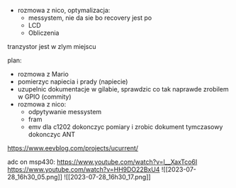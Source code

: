 - rozmowa z nico, optymalizacja:
	- messystem, nie da sie  bo recovery jest po 
	- LCD
	- Obliczenia

tranzystor jest w zlym miejscu

plan:
- rozmowa z Mario
- pomierzyc napiecia i prady (napiecie)
- uzupelnic dokumentacje w gilabie, sprawdzic co tak naprawde zrobilem w GPIO (commity)
- rozmowa z nico:
	- odpytywanie messystem
	- fram
	- emv dla c1202
dokonczyc pomiary i zrobic dokument tymczasowy
dokonczyc ANT

https://www.eevblog.com/projects/ucurrent/


adc on msp430:
https://www.youtube.com/watch?v=l__XaxTco6I
https://www.youtube.com/watch?v=HH9DO22BxU4
![[2023-07-28_16h30_05.png]]
![[2023-07-28_16h30_17.png]]